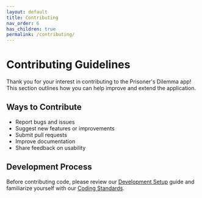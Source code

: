 ```yaml
---
layout: default
title: Contributing
nav_order: 6
has_children: true
permalink: /contributing/
---
```


# Contributing Guidelines

Thank you for your interest in contributing to the Prisoner's Dilemma app! This section outlines how you can help improve and extend the application.

## Ways to Contribute

- Report bugs and issues
- Suggest new features or improvements
- Submit pull requests
- Improve documentation
- Share feedback on usability

## Development Process

Before contributing code, please review our [Development Setup](development-setup) guide and familiarize yourself with our [Coding Standards](coding-standards).